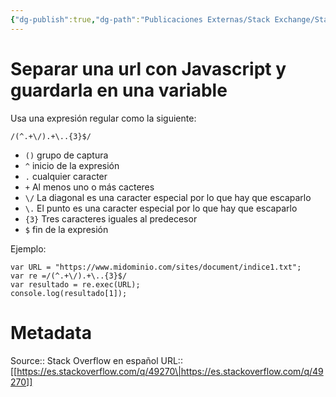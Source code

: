 ```yaml
---
{"dg-publish":true,"dg-path":"Publicaciones Externas/Stack Exchange/Stack Overflow en español/es.stackoverflow.com-49270.md","permalink":"/publicaciones-externas/stack-exchange/stack-overflow-en-espanol/es-stackoverflow-com-49270/","title":"Separar una url con Javascript y guardarla en una variable","hide":true,"noteIcon":"\"0\"","created":"2024-04-03T12:49:10.727-06:00","updated":"2024-04-05T16:43:49.128-06:00"}
---
```


# Separar una url con Javascript y guardarla en una variable

Usa una expresión regular como la siguiente:

    /(^.+\/).+\..{3}$/

- `()` grupo de captura
- `^` inicio de la expresión
- `.` cualquier caracter
- `+` Al menos uno o más cacteres
- `\/` La diagonal es una caracter especial por lo que hay que escaparlo
- `\.` El punto es una caracter especial por lo que hay que escaparlo
- `{3}` Tres caracteres iguales al predecesor
- `$` fin de la expresión

Ejemplo:  

<!-- begin snippet: js hide: false console: true babel: false -->

<!-- language: lang-js -->

    var URL = "https://www.midominio.com/sites/document/indice1.txt";
    var re =/(^.+\/).+\..{3}$/
    var resultado = re.exec(URL);
    console.log(resultado[1]);

<!-- end snippet -->



# Metadata
Source:: Stack Overflow en español
URL:: [[https://es.stackoverflow.com/q/49270\|https://es.stackoverflow.com/q/49270]]

